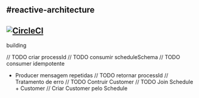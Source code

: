 #reactive-architecture
------------------------------------------------------
[![CircleCI](https://circleci.com/gh/emmanuelneri/reactive-microservices/tree/master.svg?style=svg)](https://circleci.com/gh/emmanuelneri/reactive-microservices/tree/master)
------------------------------------------------------


building 

// TODO criar processId
// TODO consumir scheduleSchema
// TODO consumer idempotente
  - Producer mensagem repetidas
// TODO retornar processId
// Tratamento de erro
// TODO Contruir Customer
// TODO Join Schedule + Customer
// Criar Customer pelo Schedule